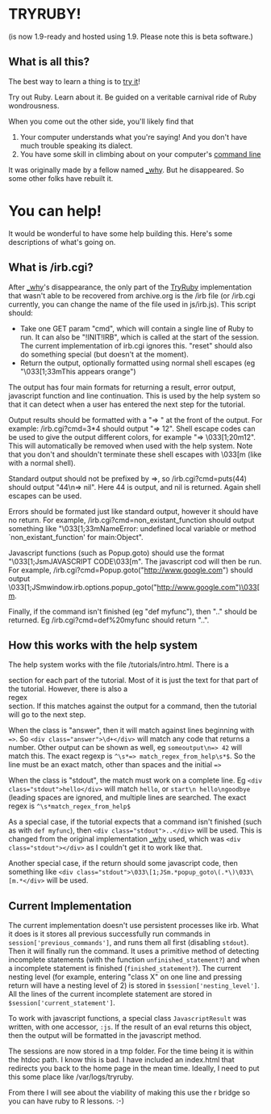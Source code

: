 TRYRUBY!
========
(is now 1.9-ready and hosted using 1.9. Please note this is beta software.)

What is all this?
-----------------
The best way to learn a thing is to [try it][2]!

Try out Ruby. Learn about it. Be guided on a veritable carnival ride of
Ruby wondrousness.

When you come out the other side, you'll likely find that

1. Your computer understands what you're saying! And you don't have much
   trouble speaking its dialect.
2. You have some skill in climbing about on your computer's [command
   line](http://en.wikipedia.org/wiki/Command_line_interface)

It was originally made by a fellow named [_why][1]. But he disappeared. So
some other folks have rebuilt it.

You can help!
=============
It would be wonderful to have some help building this. Here's some
descriptions of what's going on.


What is /irb.cgi?
-----------------
After [_why][1]'s disappearance, the only part of the [TryRuby][2]
implementation that wasn't able to be recovered from archive.org
is the /irb file (or /irb.cgi currently, you can change the name
of the file used in js/irb.js). This script should:

- Take one GET param "cmd", which will contain a single line of
Ruby to run. It can also be "!INIT!IRB", which is called at the
start of the session. The current implementation of irb.cgi
ignores this. "reset" should also do something special (but
doesn't at the moment).
- Return the output, optionally formatted using normal shell
escapes (eg "\033[1;33mThis appears orange")

The output has four main formats for returning a result, error
output, javascript function and line continuation. This is used
by the help system so that it can detect when a user has entered
the next step for the tutorial.

Output results should be formatted with a "=> " at the front of
the output. For example: /irb.cgi?cmd=3*4 should output "=> 12".
Shell escape codes can be used to give the output different colors,
for example "=> \033[1;20m12". This will automatically be removed
when used with the help system. Note that you don't and shouldn't
terminate these shell escapes with \033[m (like with a normal shell).

Standard output should not be prefixed by =>, so /irb.cgi?cmd=puts(44)
should output "44\n=> nil". Here 44 is output, and nil is returned.
Again shell escapes can be used.

Errors should be formated just like standard output, however it should
have no return. For example, /irb.cgi?cmd=non_existant_function should
output something like "\033[1;33mNameError: undefined local variable or
method `non_existant_function' for main:Object".

Javascript functions (such as Popup.goto) should use the format
"\033[1;JsmJAVASCRIPT CODE\033[m". The javascript cod will then be run.
For example, /irb.cgi?cmd=Popup.goto("http://www.google.com") should
output \033[1;JSmwindow.irb.options.popup_goto("http://www.google.com")\033[m.

Finally, if the command isn't finished (eg "def myfunc"), then ".."
should be returned. Eg /irb.cgi?cmd=def%20myfunc should return "..".


How this works with the help system
-----------------------------------
The help system works with the file /tutorials/intro.html. There is a
<div class="stretcher"> section for each part of the tutorial. Most of
it is just the text for that part of the tutorial. However, there is
also a <div class="answer|stdout">regex</div> section. If this matches
against the output for a command, then the tutorial will go to the next
step.

When the class is "answer", then it will match against lines beginning
with `=>`. So `<div class="answer">\d+</div>` will match any code that
returns a number. Other output can be shown as well, eg `someoutput\n=>
42` will match this. The exact regexp is `^\s*=> match_regex_from_help\s*$`.
So the line must be an exact match, other than spaces and the initial `=>`

When the class is "stdout", the match must work on a complete line. Eg
`<div class="stdout">hello</div>` will match `hello`, or `start\n
hello\ngoodbye` (leading spaces are ignored, and multiple lines are
searched. The exact regex is `^\s*match_regex_from_help$`

As a special case, if the tutorial expects that a command isn't finished
(such as with `def myfunc`), then `<div class="stdout">..</div>` will be
used. This is changed from the original implementation [_why][1] used,
which was `<div class="stdout"></div>` as I couldn't get it to work like
that.

Another special case, if the return should some javascript code, then
something like `<div class="stdout">\033\[1;JSm.*popup_goto\(.*\)\033\[m.*</div>`
will be used.

Current Implementation
----------------------
The current implementation doesn't use persistent processes like irb.
What it does is it stores all previous successfully run commands in
`session['previous_commands']`, and runs them all first (disabling `stdout`).
Then it will finally run the command. It uses a primitive method of
detecting incomplete statements (with the function `unfinished_statement?`)
and when a incomplete statement is finished (`finished_statement?`).
The current nesting level (for example,  entering "class X" on one line
and pressing return will have a nesting level of 2) is stored in
`$session['nesting_level']`. All the lines of the current incomplete
statement are stored in `$session['current_statement']`.

To work with javascript functions, a special class `JavascriptResult`
was written, with one accessor, `:js`. If the result of an eval returns
this object, then the output will be formatted in the javascript method.

The sessions are now stored in a tmp folder. For the time being it is
within the htdoc path. I know this is bad. I have included an index.html
that redirects you back to the home page in the mean time.
Ideally, I need to put this some place like /var/logs/tryruby.

From there I will see about the viability of making this use the r bridge so you
can have ruby to R lessons. :-)


  [1]: http://en.wikipedia.org/wiki/Why_the_lucky_stiff
  [2]: http://tryruby.org/
